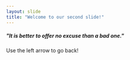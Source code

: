 ```yaml
---
layout: slide
title: "Welcome to our second slide!"
---
```

##### "It is better to offer no excuse than a bad one."
Use the left arrow to go back!
